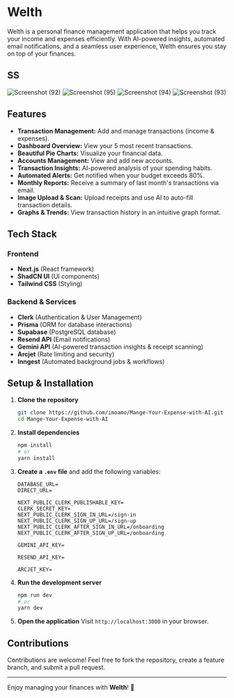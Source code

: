 # Welth

Welth is a personal finance management application that helps you track your income and expenses efficiently. With AI-powered insights, automated email notifications, and a seamless user experience, Welth ensures you stay on top of your finances.

## SS

![Screenshot (92)](https://github.com/user-attachments/assets/45235d17-9229-4b4f-8ad9-c9a87b4bba57)
![Screenshot (95)](https://github.com/user-attachments/assets/b14b9275-9381-4d9e-adde-eb152a7955c6)
![Screenshot (94)](https://github.com/user-attachments/assets/16471b01-441b-48ce-ade5-cb481bff5901)
![Screenshot (93)](https://github.com/user-attachments/assets/c7204ae1-849d-42b5-b724-d2a9ab3905ed)


## Features

- **Transaction Management:** Add and manage transactions (income & expenses).
- **Dashboard Overview:** View your 5 most recent transactions.
- **Beautiful Pie Charts:** Visualize your financial data.
- **Accounts Management:** View and add new accounts.
- **Transaction Insights:** AI-powered analysis of your spending habits.
- **Automated Alerts:** Get notified when your budget exceeds 80%.
- **Monthly Reports:** Receive a summary of last month's transactions via email.
- **Image Upload & Scan:** Upload receipts and use AI to auto-fill transaction details.
- **Graphs & Trends:** View transaction history in an intuitive graph format.

## Tech Stack

### Frontend
- **Next.js** (React framework)
- **ShadCN UI** (UI components)
- **Tailwind CSS** (Styling)

### Backend & Services
- **Clerk** (Authentication & User Management)
- **Prisma** (ORM for database interactions)
- **Supabase** (PostgreSQL database)
- **Resend API** (Email notifications)
- **Gemini API** (AI-powered transaction insights & receipt scanning)
- **Arcjet** (Rate limiting and security)
- **Inngest** (Automated background jobs & workflows)

## Setup & Installation

1. **Clone the repository**
   ```sh
   git clone https://github.com/imoamo/Mange-Your-Expense-with-AI.git
   cd Mange-Your-Expense-with-AI
   ```

2. **Install dependencies**
   ```sh
   npm install
   # or
   yarn install
   ```

3. **Create a `.env` file** and add the following variables:
   ```env
   DATABASE_URL=
   DIRECT_URL=
   
   NEXT_PUBLIC_CLERK_PUBLISHABLE_KEY=
   CLERK_SECRET_KEY=
   NEXT_PUBLIC_CLERK_SIGN_IN_URL=/sign-in
   NEXT_PUBLIC_CLERK_SIGN_UP_URL=/sign-up
   NEXT_PUBLIC_CLERK_AFTER_SIGN_IN_URL=/onboarding
   NEXT_PUBLIC_CLERK_AFTER_SIGN_UP_URL=/onboarding
   
   GEMINI_API_KEY=
   
   RESEND_API_KEY=
   
   ARCJET_KEY=
   ```

4. **Run the development server**
   ```sh
   npm run dev
   # or
   yarn dev
   ```

5. **Open the application**
   Visit `http://localhost:3000` in your browser.

## Contributions

Contributions are welcome! Feel free to fork the repository, create a feature branch, and submit a pull request.

---

Enjoy managing your finances with **Welth**! 🚀
